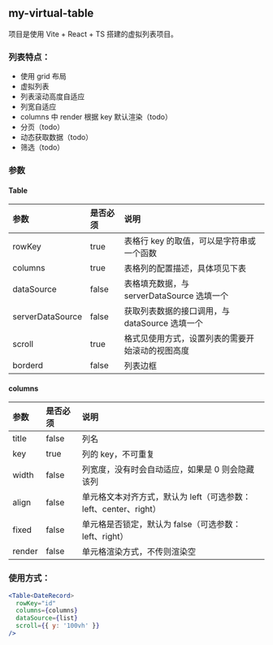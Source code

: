 ## my-virtual-table

项目是使用 Vite + React + TS 搭建的虚拟列表项目。

### 列表特点：
- 使用 grid 布局
- 虚拟列表
- 列表滚动高度自适应
- 列宽自适应
- columns 中 render 根据 key 默认渲染（todo）
- 分页（todo）
- 动态获取数据（todo）
- 筛选（todo）

### 参数

#### Table

| 参数               | 是否必须  | 说明                             |
|:-----------------|:------|:-------------------------------|
| rowKey           | true  | 表格行 key 的取值，可以是字符串或一个函数        |
| columns          | true  | 表格列的配置描述，具体项见下表                |
| dataSource       | false | 表格填充数据，与 serverDataSource 选填一个 |
| serverDataSource | false | 获取列表数据的接口调用，与 dataSource 选填一个  |
| scroll           | true  | 格式见使用方式，设置列表的需要开始滚动的视图高度       |
| borderd          | false | 列表边框                           |


#### columns

| 参数   | 是否必须 | 说明                                                             |
| :----- | :------- | :--------------------------------------------------------------- |
| title  | false    | 列名                                                             |
| key    | true     | 列的 key，不可重复                                               |
| width  | false    | 列宽度，没有时会自动适应，如果是 0 则会隐藏该列                  |
| align  | false    | 单元格文本对齐方式，默认为 left（可选参数：left、center、right） |
| fixed  | false    | 单元格是否锁定，默认为 false（可选参数：left、right）            |
| render | false    | 单元格渲染方式，不传则渲染空                                     |

### 使用方式：

```jsx
<Table<DateRecord>
  rowKey="id"
  columns={columns}
  dataSource={list}
  scroll={{ y: '100vh' }}
/>
```
